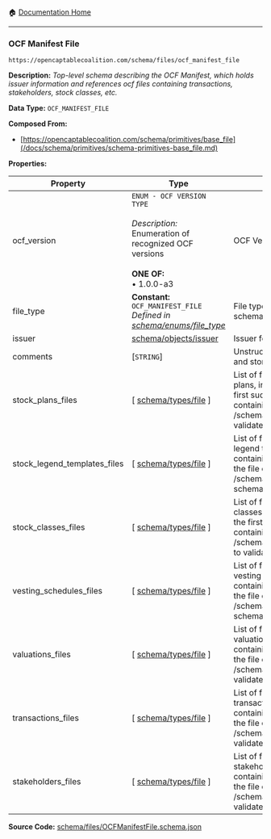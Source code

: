 :house: [Documentation Home](/README.md)

---

### OCF Manifest File

`https://opencaptablecoalition.com/schema/files/ocf_manifest_file`

**Description:** _Top-level schema describing the OCF Manifest, which holds issuer information and references ocf files containing transactions, stakeholders, stock classes, etc._

**Data Type:** `OCF_MANIFEST_FILE`

**Composed From:**

- [https://opencaptablecoalition.com/schema/primitives/base_file](/docs/schema/primitives/schema-primitives-base_file.md)

**Properties:**

| Property                     | Type                                                                                                                                   | Description                                                                                                                                                                                                                                              | Required   |
| ---------------------------- | -------------------------------------------------------------------------------------------------------------------------------------- | -------------------------------------------------------------------------------------------------------------------------------------------------------------------------------------------------------------------------------------------------------- | ---------- |
| ocf_version                  | `ENUM - OCF VERSION TYPE`</br></br>_Description:_ Enumeration of recognized OCF versions</br></br>**ONE OF:**</br>&bull; 1.0.0-a3</br> | OCF Version Identifier                                                                                                                                                                                                                                   | `REQUIRED` |
| file_type                    | **Constant:** `OCF_MANIFEST_FILE`</br>_Defined in [schema/enums/file_type](/docs/schema/enums/schema-enums-file_type.md)_              | File type field (used to select proper schema for validation)                                                                                                                                                                                            | `REQUIRED` |
| issuer                       | [schema/objects/issuer](/docs/schema/objects/schema-objects-issuer.md)                                                                 | Issuer for the cap table                                                                                                                                                                                                                                 | `REQUIRED` |
| comments                     | [`STRING`]</br>                                                                                                                        | Unstructured text comments related to and stored for the cap table                                                                                                                                                                                       | `REQUIRED` |
| stock_plans_files            | [ [schema/types/file](/docs/schema/types/schema-types-file.md) ]                                                                       | List of files containing lists of issuer stock plans, indexed from the file containing the first such object created to the file containing the last (See separate /schema/files/stock_plans_file schema to validate loaded files)                       | `REQUIRED` |
| stock_legend_templates_files | [ [schema/types/file](/docs/schema/types/schema-types-file.md) ]                                                                       | List of files containing lists of issuer stock legend templates, indexed from the file containing the first such object created to the file containing the last (See separate /schema/files/stock_legend_templates_file schema to validate loaded files) | `REQUIRED` |
| stock_classes_files          | [ [schema/types/file](/docs/schema/types/schema-types-file.md) ]                                                                       | List of files containing lists of issuer stock classes, indexed from the file containing the first such object created to the file containing the last (See separate /schema/files/stock_classes_file schema to validate loaded files)                   | `REQUIRED` |
| vesting_schedules_files      | [ [schema/types/file](/docs/schema/types/schema-types-file.md) ]                                                                       | List of files containing lists of issuer vesting schedules, indexed from the file containing the first such object created to the file containing the last (See separate /schema/files/vesting_schedules_file schema to validate loaded files)           | `REQUIRED` |
| valuations_files             | [ [schema/types/file](/docs/schema/types/schema-types-file.md) ]                                                                       | List of files containing lists of issuer valuations, indexed from the file containing the first such object created to the file containing the last (See separate /schema/files/valuations_file schema to validate loaded files)                         | `REQUIRED` |
| transactions_files           | [ [schema/types/file](/docs/schema/types/schema-types-file.md) ]                                                                       | List of files containing lists of issuer transactions, indexed from the file containing the first such object created to the file containing the last (See separate /schema/files/transactions_file schema to validate loaded files)                     | `REQUIRED` |
| stakeholders_files           | [ [schema/types/file](/docs/schema/types/schema-types-file.md) ]                                                                       | List of files containing lists of issuer stakeholders, indexed from the file containing the first such object created to the file containing the last (See separate /schema/files/stakeholders_file schema to validate loaded files)                     | `REQUIRED` |

**Source Code:** [schema/files/OCFManifestFile.schema.json](/schema/files/OCFManifestFile.schema.json)
